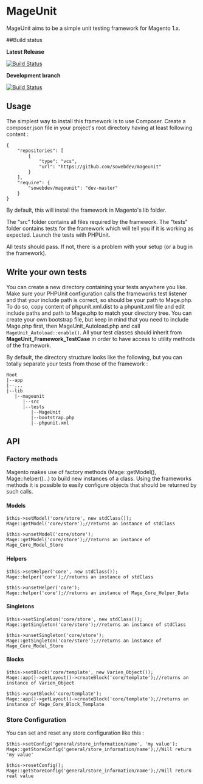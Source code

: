 # MageUnit

MageUnit aims to be a simple unit testing framework for Magento 1.x.

##Build status

**Latest Release**

[![Build Status](https://travis-ci.org/sowebdev/mageunit.svg?branch=master)](https://travis-ci.org/sowebdev/mageunit)

**Development branch**

[![Build Status](https://travis-ci.org/sowebdev/mageunit.svg?branch=devel)](https://travis-ci.org/sowebdev/mageunit)

## Usage

The simplest way to install this framework is to use Composer. Create a composer.json file in your project's root directory having at least following content :

	{
	    "repositories": [
	        {
	            "type": "vcs",
	            "url": "https://github.com/sowebdev/mageunit"
	        }
	    ],
	    "require": {
	        "sowebdev/mageunit": "dev-master"
	    }
	}

By default, this will install the framework in Magento's lib folder.

The "src" folder contains all files required by the framework. 
The "tests" folder contains tests for the framework which will tell you if it is working as expected.
Launch the tests with PHPUnit.

All tests should pass. If not, there is a problem with your setup (or a bug in the framework).

## Write your own tests

You can create a new directory containing your tests anywhere you like. 
Make sure your PHPUnit configuration calls the frameworks test listener and that your include path is correct, so should be your path to Mage.php.
To do so, copy content of phpunit.xml.dist to a phpunit.xml file and edit include paths and path to Mage.php to match your directory tree.
You can create your own bootstrap file, but keep in mind that you need to include Mage.php first, then MageUnit_Autoload.php and call `MageUnit_Autoload::enable()`.
All your test classes should inherit from **MageUnit_Framework_TestCase** in order to have access to utility methods of the framework.

By default, the directory structure looks like the following, but you can totally separate your tests from those of the framework :

    Root
    |--app
    |--...
    |--lib
       |--mageunit
          |--src
          |--tests
             |--MageUnit
             |--bootstrap.php
             |--phpunit.xml

## API

### Factory methods

Magento makes use of factory methods (Mage::getModel(), Mage::helper()...) to build new instances of a class.
Using the frameworks methods it is possible to easily configure objects that should be returned by such calls.

#### Models

    $this->setModel('core/store', new stdClass());
    Mage::getModel('core/store');//returns an instance of stdClass
    
    $this->unsetModel('core/store');
    Mage::getModel('core/store');//returns an instance of Mage_Core_Model_Store

#### Helpers

    $this->setHelper('core', new stdClass());
    Mage::helper('core');//returns an instance of stdClass
    
    $this->unsetHelper('core');
    Mage::helper('core');//returns an instance of Mage_Core_Helper_Data
    
#### Singletons

    $this->setSingleton('core/store', new stdClass());
    Mage::getSingleton('core/store');//returns an instance of stdClass
    
    $this->unsetSingleton('core/store');
    Mage::getSingleton('core/store');//returns an instance of Mage_Core_Model_Store
    
#### Blocks

    $this->setBlock('core/template', new Varien_Object());
    Mage::app()->getLayout()->createBlock('core/template');//returns an instance of Varien_Object
    
    $this->unsetBlock('core/template');
    Mage::app()->getLayout()->createBlock('core/template');//returns an instance of Mage_Core_Block_Template

### Store Configuration

You can set and reset any store configuration like this :

    $this->setConfig('general/store_information/name', 'my value');
    Mage::getStoreConfig('general/store_information/name');//Will return 'my value'
    
    $this->resetConfig();
    Mage::getStoreConfig('general/store_information/name');//Will return real value
